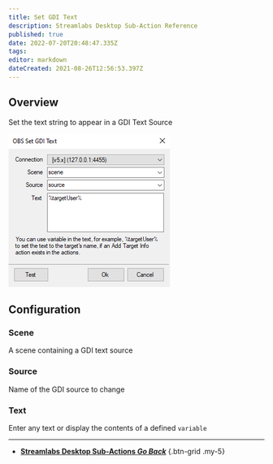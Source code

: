 ```yaml
---
title: Set GDI Text
description: Streamlabs Desktop Sub-Action Reference
published: true
date: 2022-07-20T20:48:47.335Z
tags: 
editor: markdown
dateCreated: 2021-08-26T12:56:53.397Z
---
```


## Overview
Set the text string to appear in a GDI Text Source

![overview.png](/Sub-Actions/OBS/set-gdi-text/overview.png)

## Configuration
### Scene
A scene containing a GDI text source

### Source
Name of the GDI source to change

### Text
Enter any text or display the contents of a defined `variable`

---

- [<i class="mdi mdi-chevron-left"></i> **Streamlabs Desktop Sub-Actions *Go Back***](/en/Sub-Actions/Streamlabs-Desktop)
{.btn-grid .my-5}
